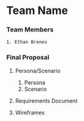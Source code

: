 # Team Name

### Team Members
    1. Ethan Brenes
### Final Proposal
1. Persona/Scenario
    1. Persona
    2. Scenario
2. Requirements Document

3. Wireframes






